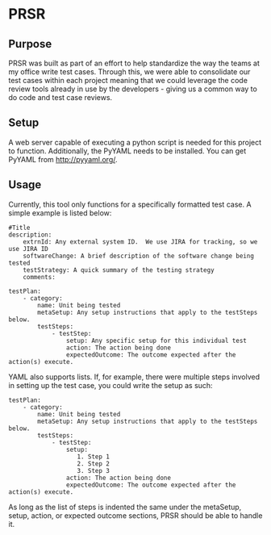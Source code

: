 PRSR
====

Purpose
-------
PRSR was built as part of an effort to help standardize the way the teams at my 
office write test cases.  Through this, we were able to consolidate our test
cases within each project meaning that we could leverage the code review tools
already in use by the developers - giving us a common way to do code and test
case reviews.

Setup
-----
A web server capable of executing a python script is needed for this project to
function.  Additionally, the PyYAML needs to be installed.  You can get PyYAML
from http://pyyaml.org/. 

Usage
-----
Currently, this tool only functions for a specifically formatted test case.  A
simple example is listed below:

    #Title 
    description:
        extrnId: Any external system ID.  We use JIRA for tracking, so we use JIRA ID
        softwareChange: A brief description of the software change being tested
        testStrategy: A quick summary of the testing strategy
        comments: 

    testPlan:
        - category:
            name: Unit being tested
            metaSetup: Any setup instructions that apply to the testSteps below.
            testSteps:
                - testStep:
                    setup: Any specific setup for this individual test
                    action: The action being done
                    expectedOutcome: The outcome expected after the action(s) execute.

YAML also supports lists.  If, for example, there were multiple steps involved in
setting up the test case, you could write the setup as such:

    testPlan:
        - category:
            name: Unit being tested
            metaSetup: Any setup instructions that apply to the testSteps below.
            testSteps:
                - testStep:
                    setup: 
                       1. Step 1
                       2. Step 2
                       3. Step 3
                    action: The action being done
                    expectedOutcome: The outcome expected after the action(s) execute.

As long as the list of steps is indented the same under the metaSetup, setup, 
action, or expected outcome sections, PRSR should be able to handle it.